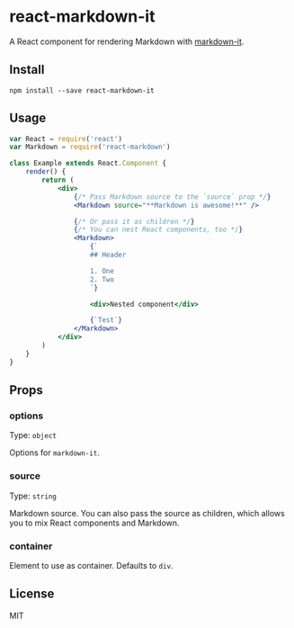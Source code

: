 # react-markdown-it

A React component for rendering Markdown with [markdown-it](https://github.com/markdown-it/markdown-it).

## Install

```
npm install --save react-markdown-it
```

## Usage

```jsx
var React = require('react')
var Markdown = require('react-markdown')

class Example extends React.Component {
	render() {
		return (
			<div>
				{/* Pass Markdown source to the `source` prop */}
				<Markdown source="**Markdown is awesome!**" />

				{/* Or pass it as children */}
				{/* You can nest React components, too */}
				<Markdown>
					{`
					## Header

					1. One
					2. Two
					`}

					<div>Nested component</div>

					{`Test`}
				</Markdown>
			</div>
		)
	}
}
```

## Props

### options

Type: `object`

Options for `markdown-it`.

### source

Type: `string`

Markdown source. You can also pass the source as children,
which allows you to mix React components and Markdown.

### container 

Element to use as container. Defaults to `div`.

## License

MIT
